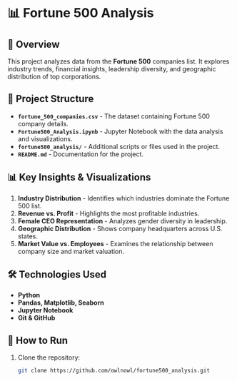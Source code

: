 # 📊 Fortune 500 Analysis

## 📖 Overview
This project analyzes data from the **Fortune 500** companies list. It explores industry trends, financial insights, leadership diversity, and geographic distribution of top corporations.

## 📂 Project Structure
- **`fortune_500_companies.csv`** - The dataset containing Fortune 500 company details.
- **`Fortune500_Analysis.ipynb`** - Jupyter Notebook with the data analysis and visualizations.
- **`fortune500_analysis/`** - Additional scripts or files used in the project.
- **`README.md`** - Documentation for the project.

## 📊 Key Insights & Visualizations
1. **Industry Distribution** - Identifies which industries dominate the Fortune 500 list.
2. **Revenue vs. Profit** - Highlights the most profitable industries.
3. **Female CEO Representation** - Analyzes gender diversity in leadership.
4. **Geographic Distribution** - Shows company headquarters across U.S. states.
5. **Market Value vs. Employees** - Examines the relationship between company size and market valuation.

## 🛠️ Technologies Used
- **Python**
- **Pandas, Matplotlib, Seaborn**
- **Jupyter Notebook**
- **Git & GitHub**

## 🚀 How to Run
1. Clone the repository:
   ```bash
   git clone https://github.com/owlnowl/fortune500_analysis.git
